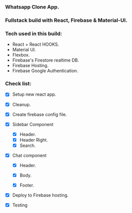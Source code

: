 ### Whatsapp Clone App.
### Fullstack build with React, Firebase & Material-UI.

### Tech used in this build:
* React + React HOOKS.
* Material UI.
* Flexbox.
* Firebase's Firestore realtime DB.
* Firebase Hosting.
* Firebase Google Authentication.

### Check list:
* [x] Setup new react app.
* [x] Cleanup.
* [x] Create firebase config file.
* [x] Sidebar Component
    * [x] Header.
    * [x] Header Right.
    * [x] Search.
* [x] Chat component
    * [x] Header.
    * [x] Body.
    * [x] Footer.



* [x] Deploy to Firebase hosting.
* [x] Testing


